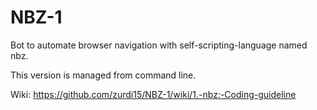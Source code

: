# NBZ-1
Bot to automate browser navigation with self-scripting-language named nbz.

This version is managed from command line.


Wiki: https://github.com/zurdi15/NBZ-1/wiki/1.-nbz:-Coding-guideline
